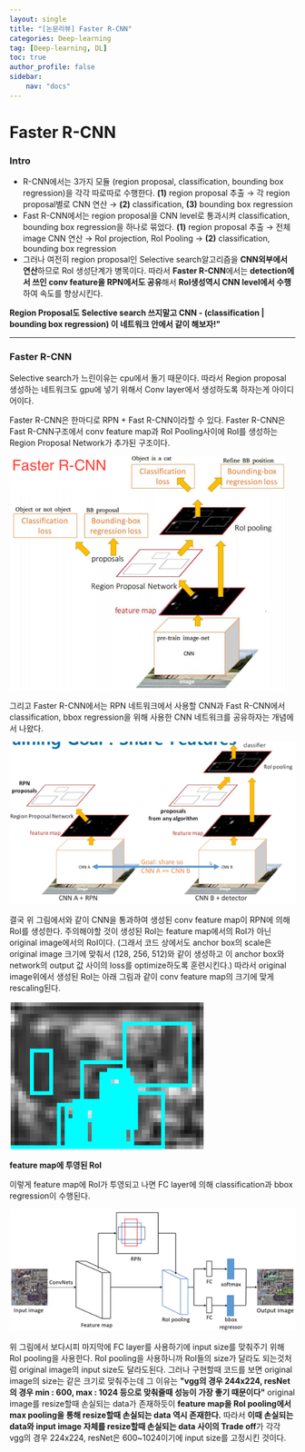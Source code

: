 ```yaml
---
layout: single
title: "[논문리뷰] Faster R-CNN"
categories: Deep-learning
tag: [Deep-learning, DL]
toc: true
author_profile: false
sidebar:
    nav: "docs"
---
```


# Faster R-CNN

### Intro

- R-CNN에서는 3가지 모듈 (region proposal, classification, bounding box regression)을 각각 따로따로 수행한다.
  **(1)** region proposal 추출 → 각 region proposal별로 CNN 연산 → **(2)** classification, **(3)** bounding box regression
- Fast R-CNN에서는 region proposal을 CNN level로 통과시켜 classification, bounding box regression을 하나로 묶었다.
  **(1)** region proposal 추출 → 전체 image CNN 연산 → RoI projection, RoI Pooling → **(2)** classification, bounding box regression 
- 그러나 여전히 region proposal인 Selective search알고리즘을 **CNN외부에서 연산**하므로 RoI 생성단계가 병목이다.
  따라서 **Faster R-CNN**에서는 **detection에서 쓰인 conv feature을 RPN에서도 공유**해서
  **RoI생성역시 CNN level에서 수행**하여 속도를 향상시킨다.
  
**Region Proposal도 Selective search 쓰지말고 CNN - (classification | bounding box regression) 이 네트워크 안에서 같이 해보자!"**

---

### Faster R-CNN

Selective search가 느린이유는 cpu에서 돌기 때문이다.
따라서 Region proposal 생성하는 네트워크도 gpu에 넣기 위해서 Conv layer에서 생성하도록 하자는게 아이디어이다.

Faster R-CNN은 한마디로 RPN + Fast R-CNN이라할 수 있다.
Faster R-CNN은 Fast R-CNN구조에서 conv feature map과 RoI Pooling사이에 RoI를 생성하는
Region Proposal Network가 추가된 구조이다.

<img src="../assets/images/Faster_R-CNN1.png" style="zoom: 67%;" />

그리고 Faster R-CNN에서는 RPN 네트워크에서 사용할 CNN과
Fast R-CNN에서 classification, bbox regression을 위해 사용한 CNN 네트워크를 공유하자는 개념에서 나왔다.

<img src="../assets/images/Faster_R-CNN2.png" />

결국 위 그림에서와 같이 CNN을 통과하여 생성된 conv feature map이 RPN에 의해 RoI를 생성한다.
주의해야할 것이 생성된 RoI는 feature map에서의 RoI가 아닌 original image에서의 RoI이다.
(그래서 코드 상에서도 anchor box의 scale은 original image 크기에 맞춰서 (128, 256, 512)와 같이 생성하고 이 anchor box와 network의 output 값 사이의 loss를 optimize하도록 훈련시킨다.)
따라서 original image위에서 생성된 RoI는 아래 그림과 같이 conv feature map의 크기에 맞게 rescaling된다.

<img src="../assets/images/Faster_R-CNN3.png" alt="Untitled 2" style="zoom:50%;" />	    

**feature map에 투영된 RoI**

이렇게 feature map에 RoI가 투영되고 나면 FC layer에 의해 classification과 bbox regression이 수행된다.

<img src="../assets/images/Faster_R-CNN4.png" alt="Untitled 3" style="zoom:100%;" />	

위 그림에서 보다시피 마지막에 FC layer를 사용하기에 input size를 맞춰주기 위해 RoI pooling을 사용한다.
RoI pooling을 사용하니까 RoI들의 size가 달라도 되는것처럼 original image의 input size도 달라도된다.
그러나 구현할때 코드를 보면 original image의 size는 같은 크기로 맞춰주는데 그 이유는
**"vgg의 경우 244x224, resNet의 경우 min : 600, max : 1024 등으로 맞춰줄때 성능이 가장 좋기 때문이다"**
original image를 resize할때 손실되는 data가 존재하듯이
**feature map을 RoI pooling에서 max pooling을 통해 resize할때 손실되는 data 역시 존재한다.**
따라서 **이때 손실되는 data와 input image 자체를 resize할때 손실되는 data 사이의 Trade off**가 각각 vgg의 경우 224x224, resNet은 600~1024이기에 input size를 고정시킨 것이다.

